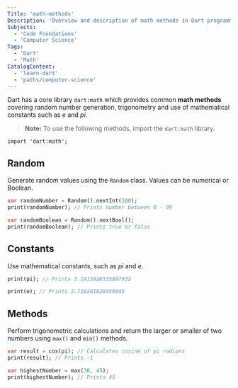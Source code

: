 ```yaml
---
Title: 'math-methods'
Description: 'Overview and description of math methods in Dart programming language.' 
Subjects: 
  - 'Code Foundations'
  - 'Computer Science'
Tags:
  - 'Dart'
  - 'Math'
CatalogContent:
  - 'learn-dart'
  - 'paths/computer-science'
---
```


Dart has a core library `dart:math` which provides common **math methods** covering random number generation, trigonometry and use of mathematical constants such as *e* and *pi*. 

> **Note:** To use the following methods, import the `dart:math` library.

```pseudo
import 'dart:math';
```

## Random

Generate random values using the `Random` class. Values can be numerical or Boolean.

```dart
var randomNumber = Random().nextInt(100);
print(randomNumber); // Prints number between 0 - 99

var randomBoolean = Random().nextBool();
print(randomBoolean); // Prints true or false
```


## Constants

Use mathematical constants, such as *pi* and *e*. 

```dart
print(pi); // Prints 3.1415926535897932

print(e); // Prints 2.718281828459045
```

## Methods

Perform trigonometric calculations and return the larger or smaller of two numbers using `max()` and `min()` methods.  

```dart
var result = cos(pi); // Calculates cosine of pi radians
print(result); // Prints -1

var highestNumber = max(30, 45);
print(highestNumber); // Prints 45
```